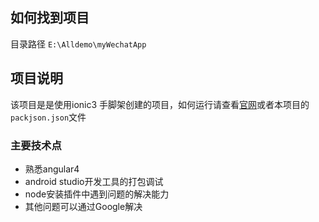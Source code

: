 
## 如何找到项目
目录路径 `E:\Alldemo\myWechatApp`

## 项目说明
该项目是是使用ionic3 手脚架创建的项目，如何运行请查看[官网](https://ionicframework.com/)或者本项目的`packjson.json`文件

### 主要技术点
- 熟悉angular4
- android studio开发工具的打包调试
- node安装插件中遇到问题的解决能力
- 其他问题可以通过Google解决